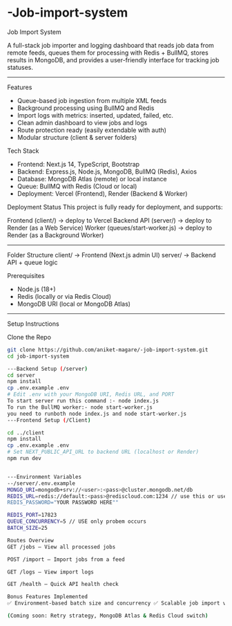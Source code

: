 # -Job-import-system
 Job Import System

A full-stack job importer and logging dashboard that reads job data from remote feeds, queues them for processing with Redis + BullMQ, stores results in MongoDB, and provides a user-friendly interface for tracking job statuses.

---
 Features

- Queue-based job ingestion from multiple XML feeds
- Background processing using BullMQ and Redis
- Import logs with metrics: inserted, updated, failed, etc.
- Clean admin dashboard to view jobs and logs
- Route protection ready (easily extendable with auth)
- Modular structure (client & server folders)


Tech Stack

- Frontend: Next.js 14, TypeScript, Bootstrap
- Backend: Express.js, Node.js, MongoDB, BullMQ (Redis), Axios
- Database: MongoDB Atlas (remote) or local instance
- Queue: BullMQ with Redis (Cloud or local)
- Deployment: Vercel (Frontend), Render (Backend & Worker) 

Deployment Status
This project is fully ready for deployment, and supports:

Frontend (client/) → deploy to Vercel
Backend API (server/) → deploy to Render (as a Web Service)
Worker (queues/start-worker.js) → deploy to Render (as a Background Worker)

---

Folder Structure
client/ → Frontend (Next.js admin UI)
server/ → Backend API + queue logic

Prerequisites

- Node.js (18+)
- Redis (locally or via Redis Cloud)
- MongoDB URI (local or MongoDB Atlas)



---

Setup Instructions

Clone the Repo

```bash
git clone https://github.com/aniket-magare/-job-import-system.git
cd job-import-system

---Backend Setup (/server)
cd server
npm install
cp .env.example .env
# Edit .env with your MongoDB URI, Redis URL, and PORT
To start server run this command :- node index.js 
To run the BullMQ worker:- node start-worker.js
you need to runboth node index.js and node start-worker.js
---Frontend Setup (/Client)

cd ../client
npm install
cp .env.example .env
# Set NEXT_PUBLIC_API_URL to backend URL (localhost or Render)
npm run dev


---Environment Variables 
--/server/.env.example
MONGO_URI=mongodb+srv://<user>:<pass>@cluster.mongodb.net/db
REDIS_URL=redis://default:<pass>@rediscloud.com:1234 // use this or use use separate "REDIS_HOST=redis-17823.crce206.ap-south-1-1.ec2.redns.redis-cloud.com
REDIS_PASSWORD="YOUR PASSWORD HERE""

REDIS_PORT=17823
QUEUE_CONCURRENCY=5 // USE only probem occurs 
BATCH_SIZE=25

Routes Overview
GET /jobs – View all processed jobs

POST /import – Import jobs from a feed

GET /logs – View import logs

GET /health – Quick API health check

Bonus Features Implemented
✅ Environment-based batch size and concurrency ✅ Scalable job import via queue ✅ Responsive admin UI ✅ Clean .gitignore with .env safety ⚙️ Deployment-ready with .env.example files

(Coming soon: Retry strategy, MongoDB Atlas & Redis Cloud switch)

